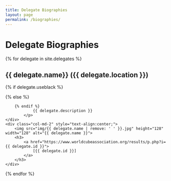 ```yaml
---
title: Delegate Biographies
layout: page
permalink: /biographies/
---
```


Delegate Biographies
====================

{% for delegate in site.delegates %}

{{ delegate.name}} ({{ delegate.location }})
--------------------------------------------

<div class="row">
    <div class="col-md-10">
        {% if delegate.useblack %}
            <p class="well delegatebioblack" style="background-color: #{{ delegate.color }};">
        {% else %}
            <p class="well delegatebio" style="background-color: #{{ delegate.color }};">
            
        {% endif %}
                {{ delegate.description }}
            </p>
    </div>
    <div class="col-md-2" style="text-align:center;">
        <img src="img/{{ delegate.name | remove: ' ' }}.jpg" height="128" width="128" alt="{{ delegate.name }}">
        <h3>
            <a href="https://www.worldcubeassociation.org/results/p.php?i={{ delegate.id }}">
                [{{ delegate.id }}]
            </a>
        </h3>
    </div>
</div>

{% endfor %}
